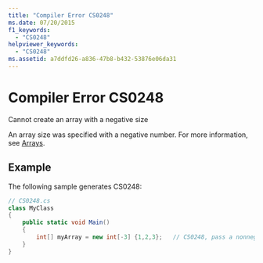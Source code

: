 ```yaml
---
title: "Compiler Error CS0248"
ms.date: 07/20/2015
f1_keywords: 
  - "CS0248"
helpviewer_keywords: 
  - "CS0248"
ms.assetid: a7ddfd26-a836-47b8-b432-53876e06da31
---
```

# Compiler Error CS0248
Cannot create an array with a negative size  
  
 An array size was specified with a negative number. For more information, see [Arrays](../programming-guide/arrays/index.md).  
  
## Example  
 The following sample generates CS0248:  
  
```csharp  
// CS0248.cs  
class MyClass  
{  
    public static void Main()  
    {  
        int[] myArray = new int[-3] {1,2,3};   // CS0248, pass a nonnegative number  
    }  
}  
```

